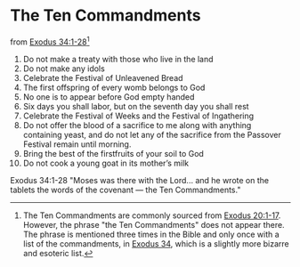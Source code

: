 # The Ten Commandments
from [Exodus 34:1-28](https://www.biblegateway.com/passage/?search=exodus+34%3A1-28&version=NIV)[^1]

1. Do not make a treaty with those who live in the land
2. Do not make any idols
3. Celebrate the Festival of Unleavened Bread
4. The first offspring of every womb belongs to God
5. No one is to appear before God empty handed
6. Six days you shall labor, but on the seventh day you shall rest
7. Celebrate the Festival of Weeks and the Festival of Ingathering
8. Do not offer the blood of a sacrifice to me along with anything containing yeast, and do not let any of the sacrifice from the Passover Festival remain until morning.
9. Bring the best of the firstfruits of your soil to God
10. Do not cook a young goat in its mother’s milk

Exodus 34:1-28
"Moses was there with the Lord... and he wrote on the tablets the words of the covenant — the Ten Commandments."

[^1]: The Ten Commandments are commonly sourced from [Exodus 20:1-17](https://www.biblegateway.com/passage/?search=exodus+20%3A1-17&version=NIV). However, the phrase "the Ten Commandments" does not appear there. The phrase is mentioned three times in the Bible and only once with a list of the commandments, in [Exodus 34](https://www.biblegateway.com/passage/?search=exodus+34%3A1-28&version=NIV), which is a slightly more bizarre and esoteric list.
